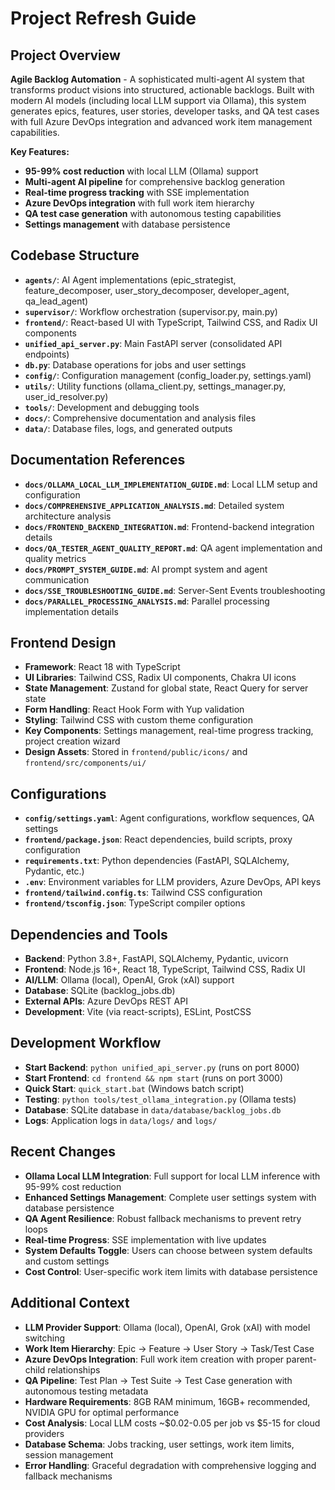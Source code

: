 # Project Refresh Guide

## Project Overview
**Agile Backlog Automation** - A sophisticated multi-agent AI system that transforms product visions into structured, actionable backlogs. Built with modern AI models (including local LLM support via Ollama), this system generates epics, features, user stories, developer tasks, and QA test cases with full Azure DevOps integration and advanced work item management capabilities.

**Key Features:**
- **95-99% cost reduction** with local LLM (Ollama) support
- **Multi-agent AI pipeline** for comprehensive backlog generation
- **Real-time progress tracking** with SSE implementation
- **Azure DevOps integration** with full work item hierarchy
- **QA test case generation** with autonomous testing capabilities
- **Settings management** with database persistence

## Codebase Structure
- **`agents/`**: AI Agent implementations (epic_strategist, feature_decomposer, user_story_decomposer, developer_agent, qa_lead_agent)
- **`supervisor/`**: Workflow orchestration (supervisor.py, main.py)
- **`frontend/`**: React-based UI with TypeScript, Tailwind CSS, and Radix UI components
- **`unified_api_server.py`**: Main FastAPI server (consolidated API endpoints)
- **`db.py`**: Database operations for jobs and user settings
- **`config/`**: Configuration management (config_loader.py, settings.yaml)
- **`utils/`**: Utility functions (ollama_client.py, settings_manager.py, user_id_resolver.py)
- **`tools/`**: Development and debugging tools
- **`docs/`**: Comprehensive documentation and analysis files
- **`data/`**: Database files, logs, and generated outputs

## Documentation References
- **`docs/OLLAMA_LOCAL_LLM_IMPLEMENTATION_GUIDE.md`**: Local LLM setup and configuration
- **`docs/COMPREHENSIVE_APPLICATION_ANALYSIS.md`**: Detailed system architecture analysis
- **`docs/FRONTEND_BACKEND_INTEGRATION.md`**: Frontend-backend integration details
- **`docs/QA_TESTER_AGENT_QUALITY_REPORT.md`**: QA agent implementation and quality metrics
- **`docs/PROMPT_SYSTEM_GUIDE.md`**: AI prompt system and agent communication
- **`docs/SSE_TROUBLESHOOTING_GUIDE.md`**: Server-Sent Events troubleshooting
- **`docs/PARALLEL_PROCESSING_ANALYSIS.md`**: Parallel processing implementation details

## Frontend Design
- **Framework**: React 18 with TypeScript
- **UI Libraries**: Tailwind CSS, Radix UI components, Chakra UI icons
- **State Management**: Zustand for global state, React Query for server state
- **Form Handling**: React Hook Form with Yup validation
- **Styling**: Tailwind CSS with custom theme configuration
- **Key Components**: Settings management, real-time progress tracking, project creation wizard
- **Design Assets**: Stored in `frontend/public/icons/` and `frontend/src/components/ui/`

## Configurations
- **`config/settings.yaml`**: Agent configurations, workflow sequences, QA settings
- **`frontend/package.json`**: React dependencies, build scripts, proxy configuration
- **`requirements.txt`**: Python dependencies (FastAPI, SQLAlchemy, Pydantic, etc.)
- **`.env`**: Environment variables for LLM providers, Azure DevOps, API keys
- **`frontend/tailwind.config.ts`**: Tailwind CSS configuration
- **`frontend/tsconfig.json`**: TypeScript compiler options

## Dependencies and Tools
- **Backend**: Python 3.8+, FastAPI, SQLAlchemy, Pydantic, uvicorn
- **Frontend**: Node.js 16+, React 18, TypeScript, Tailwind CSS, Radix UI
- **AI/LLM**: Ollama (local), OpenAI, Grok (xAI) support
- **Database**: SQLite (backlog_jobs.db)
- **External APIs**: Azure DevOps REST API
- **Development**: Vite (via react-scripts), ESLint, PostCSS

## Development Workflow
- **Start Backend**: `python unified_api_server.py` (runs on port 8000)
- **Start Frontend**: `cd frontend && npm start` (runs on port 3000)
- **Quick Start**: `quick_start.bat` (Windows batch script)
- **Testing**: `python tools/test_ollama_integration.py` (Ollama tests)
- **Database**: SQLite database in `data/database/backlog_jobs.db`
- **Logs**: Application logs in `data/logs/` and `logs/`

## Recent Changes
- **Ollama Local LLM Integration**: Full support for local LLM inference with 95-99% cost reduction
- **Enhanced Settings Management**: Complete user settings system with database persistence
- **QA Agent Resilience**: Robust fallback mechanisms to prevent retry loops
- **Real-time Progress**: SSE implementation with live updates
- **System Defaults Toggle**: Users can choose between system defaults and custom settings
- **Cost Control**: User-specific work item limits with database persistence

## Additional Context
- **LLM Provider Support**: Ollama (local), OpenAI, Grok (xAI) with model switching
- **Work Item Hierarchy**: Epic → Feature → User Story → Task/Test Case
- **Azure DevOps Integration**: Full work item creation with proper parent-child relationships
- **QA Pipeline**: Test Plan → Test Suite → Test Case generation with autonomous testing metadata
- **Hardware Requirements**: 8GB RAM minimum, 16GB+ recommended, NVIDIA GPU for optimal performance
- **Cost Analysis**: Local LLM costs ~$0.02-0.05 per job vs $5-15 for cloud providers
- **Database Schema**: Jobs tracking, user settings, work item limits, session management
- **Error Handling**: Graceful degradation with comprehensive logging and fallback mechanisms 